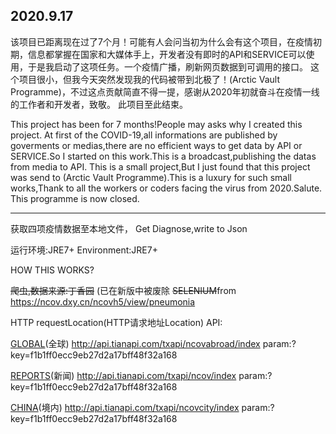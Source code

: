 2020.9.17
---------------
该项目已距离现在过了7个月！可能有人会问当初为什么会有这个项目，在疫情初期，信息都掌握在国家和大媒体手上，开发者没有即时的API和SERVICE可以使用，于是我启动了这项任务。一个疫情广播，刷新网页数据到可调用的接口。
这个项目很小，但我今天突然发现我的代码被带到北极了！(Arctic Vault Programme)，不过这点贡献简直不得一提，感谢从2020年初就奋斗在疫情一线的工作者和开发者，致敬。
此项目至此结束。

This project has been for 7 months!People may asks why I created this project. At first of the COVID-19,all informations are published by goverments or medias,there are no efficient ways to get data by API or SERVICE.So I started on this work.This is a broadcast,publishing the datas from media to API.
This is a small project,But I just found that this project was send to (Arctic Vault Programme).This is a luxury for such small works,Thank to all the workers or coders facing the virus from 2020.Salute.
This programme is now closed.

----------------




获取四项疫情数据至本地文件，
Get Diagnose,write to Json

运行环境:JRE7+
Environment:JRE7+

HOW THIS WORKS?

<del>爬虫,数据来源:丁香园</del>
(已在新版中被废除
<del>SELENIUM</del>from https://ncov.dxy.cn/ncovh5/view/pneumonia



HTTP requestLocation(HTTP请求地址Location)
API:


[GLOBAL](GET)(全球)
http://api.tianapi.com/txapi/ncovabroad/index
param:?key=f1b1ff0ecc9eb27d2a17bff48f32a168

[REPORTS](GET)(新闻)
http://api.tianapi.com/txapi/ncov/index
param:?key=f1b1ff0ecc9eb27d2a17bff48f32a168

[CHINA](GET)(境内)
http://api.tianapi.com/txapi/ncovcity/index
param:?key=f1b1ff0ecc9eb27d2a17bff48f32a168
